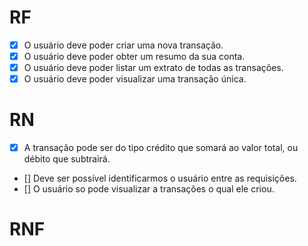 # RF

- [x] O usuário deve poder criar uma nova transação.
- [x] O usuário deve poder obter um resumo da sua conta.
- [x] O usuário deve poder listar um extrato de todas as transações.
- [x] O usuário deve poder visualizar uma transação única.

# RN

- [x] A transação pode ser do tipo crédito que somará ao valor total, ou débito que subtrairá.
- [] Deve ser possível identificarmos o usuário entre as requisições.
- [] O usuário so pode visualizar a transações o qual ele criou.

# RNF
